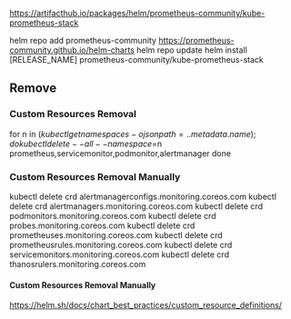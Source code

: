 https://artifacthub.io/packages/helm/prometheus-community/kube-prometheus-stack

helm repo add prometheus-community https://prometheus-community.github.io/helm-charts
helm repo update
helm install [RELEASE_NAME] prometheus-community/kube-prometheus-stack


## Remove
### Custom Resources Removal 
for n in $(kubectl get namespaces -o jsonpath={..metadata.name}); do
  kubectl delete --all --namespace=$n prometheus,servicemonitor,podmonitor,alertmanager
done

### Custom Resources Removal Manually
kubectl delete crd alertmanagerconfigs.monitoring.coreos.com
kubectl delete crd alertmanagers.monitoring.coreos.com
kubectl delete crd podmonitors.monitoring.coreos.com
kubectl delete crd probes.monitoring.coreos.com
kubectl delete crd prometheuses.monitoring.coreos.com
kubectl delete crd prometheusrules.monitoring.coreos.com
kubectl delete crd servicemonitors.monitoring.coreos.com
kubectl delete crd thanosrulers.monitoring.coreos.com


#### Custom Resources Removal Manually
https://helm.sh/docs/chart_best_practices/custom_resource_definitions/
